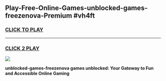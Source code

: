 
## Play-Free-Online-Games-unblocked-games-freezenova-Premium #vh4ft
<h3>
<a href="https://premium.freeplayer.one?title=unblocked-games-freezenova&ref=8M">CLICK TO PLAY</a></h3>
<hr>

<h3>
<a href="https://premium.freeplayer.one?title=unblocked-games-freezenova&ref=8M">CLICK 2 PLAY</a>
  
</h3>

<a href="https://premium.freeplayer.one?title=unblocked-games-freezenova&ref=8M"><img src="https://clearcache.store/games.png"></a>


**unblocked-games-freezenova games unblocked: Your Gateway to Fun and Accessible Online Gaming**
